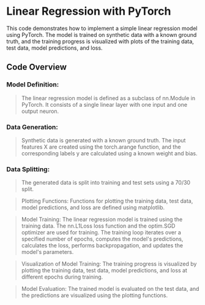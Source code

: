 # Linear Regression with PyTorch

This code demonstrates how to implement a simple linear regression model using PyTorch. The model is trained on synthetic data with a known ground truth, and the training progress is visualized with plots of the training data, test data, model predictions, and loss.

## Code Overview

### Model Definition:
>  The linear regression model is defined as a subclass of nn.Module in PyTorch. It consists of a single linear layer with one input and one output neuron.

### Data Generation:
>  Synthetic data is generated with a known ground truth. The input features X are created using the torch.arange function, and the corresponding labels y are calculated using a known weight and bias.

### Data Splitting:
>  The generated data is split into training and test sets using a 70/30 split.

> Plotting Functions: Functions for plotting the training data, test data, model predictions, and loss are defined using matplotlib.

> Model Training: The linear regression model is trained using the training data. The nn.L1Loss loss function and the optim.SGD optimizer are used for training. The training loop iterates over a specified number of epochs, computes the model's predictions, calculates the loss, performs backpropagation, and updates the model's parameters.

> Visualization of Model Training: The training progress is visualized by plotting the training data, test data, model predictions, and loss at different epochs during training.

> Model Evaluation: The trained model is evaluated on the test data, and the predictions are visualized using the plotting functions.